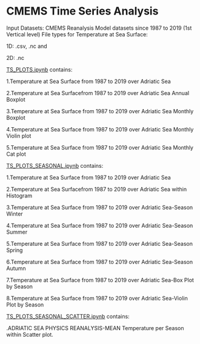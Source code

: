# CMEMS Time Series Analysis

  Input Datasets: CMEMS Reanalysis Model datasets since 1987 to 2019 (1st Vertical level)
  File types for Temperature at Sea Surface: 
  
  1D: .csv, .nc and 
  
  2D: .nc

[TS_PLOTS.ipynb](https://github.com/007-Ozalp/CMEMS-Reanalysis-Data-Management/blob/main/CMEMS-Time%20Series%20Analysis/TS_PLOTS.ipynb) contains:

1.Temperature at Sea Surface from 1987 to 2019 over Adriatic Sea

2.Temperature at Sea Surfacefrom 1987 to 2019 over Adriatic Sea Annual Boxplot

3.Temperature at Sea Surface from 1987 to 2019 over Adriatic Sea Monthly Boxplot

4.Temperature at Sea Surface from 1987 to 2019 over Adriatic Sea Monthly Violin plot

5.Temperature at Sea Surface from 1987 to 2019 over Adriatic Sea Monthly Cat plot


[TS_PLOTS_SEASONAL.ipynb](https://github.com/007-Ozalp/CMEMS-Reanalysis-Data-Management/blob/main/CMEMS-Time%20Series%20Analysis/TS_PLOTS_SEASONAL.ipynb) contains:

1.Temperature at Sea Surface from 1987 to 2019 over Adriatic Sea

2.Temperature at Sea Surfacefrom 1987 to 2019 over Adriatic Sea within Histogram

3.Temperature at Sea Surface from 1987 to 2019 over Adriatic Sea-Season Winter

4.Temperature at Sea Surface from 1987 to 2019 over Adriatic Sea-Season Summer

5.Temperature at Sea Surface from 1987 to 2019 over Adriatic Sea-Season Spring

6.Temperature at Sea Surface from 1987 to 2019 over Adriatic Sea-Season Autumn

7.Temperature at Sea Surface from 1987 to 2019 over Adriatic Sea-Box Plot by Season

8.Temperature at Sea Surface from 1987 to 2019 over Adriatic Sea-Violin Plot by Season


[TS_PLOTS_SEASONAL_SCATTER.ipynb](https://github.com/007-Ozalp/CMEMS-Reanalysis-Data-Management/blob/main/CMEMS-Time%20Series%20Analysis/TS_PLOTS_SEASONAL_SCATTER.ipynb) contains:

.ADRIATIC SEA PHYSICS REANALYSIS-MEAN Temperature per Season within Scatter plot.

